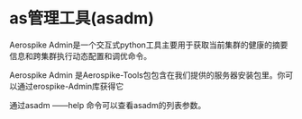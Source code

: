 # as管理工具(asadm)

Aerospike Admin是一个交互式python工具主要用于获取当前集群的健康的摘要信息和跨集群执行动态配置和调优命令。


Aerospike Admin 是Aerospike-Tools包包含在我们提供的服务器安装包里。你可以通过erospike-Admin库获得它


通过asadm ——help 命令可以查看asadm的列表参数。